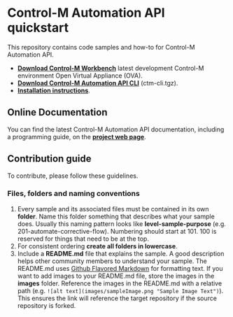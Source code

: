 # Control-M Automation API quickstart

This repository contains code samples and how-to for Control-M Automation API.  
+ [**Download Control-M Workbench**](https://s3-us-west-2.amazonaws.com/controlm-appdev/release/v4/workbench_ova-1.0.0-20170504.084926-37.ova) latest development Control-M environment Open Virtual Appliance (OVA).  
+ [**Download Control-M Automation API CLI**](https://s3-us-west-2.amazonaws.com/controlm-appdev/release/v4/ctm-cli.tgz) (ctm-cli.tgz).  
+ [**Installation instructions**](https://docs.bmc.com/docs/display/public/workloadautomation/Control-M+Automation+API+-+Installation).  

## Online Documentation
You can find the latest Control-M Automation API documentation, including a programming guide, on the [**project web page**](https://docs.bmc.com/docs/display/public/workloadautomation/Control-M+Automation+API+-+Getting+Started+Guide).

## Contribution guide
To contribute, please follow these guidelines.

### Files, folders and naming conventions
1. Every sample and its associated files must be contained in its own **folder**. Name this folder something that describes what your sample does. Usually this naming pattern looks like **level-sample-purpose** (e.g. 201-automate-corrective-flow). Numbering should start at 101. 100 is reserved for things that need to be at the top.
2. For consistent ordering **create all folders in lowercase**.
3. Include a **README.md** file that explains the sample. A good description helps other community members to understand your sample. The README.md uses [Github Flavored Markdown](https://guides.github.com/features/mastering-markdown/) for formatting text. If you want to add images to your README.md file, store the images in the **images** folder. Reference the images in the README.md with a relative path (e.g. `![alt text](images/sampleImage.png "Sample Image Text")`). This ensures the link will reference the target repository if the source repository is forked.
